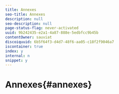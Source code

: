 ```yaml
---
title: Annexes
seo-title: Annexes
description: null
seo-description: null
page-status-flag: never-activated
uuid: 9b242435-e2a1-4a87-888e-5edbfcc9b45b
contentOwner: sauviat
discoiquuid: 6b5f64f3-d4d7-48f6-aa05-c18f2f9046a7
iscontainer: true
index: y
internal: n
snippet: y
---
```


# Annexes{#annexes}

